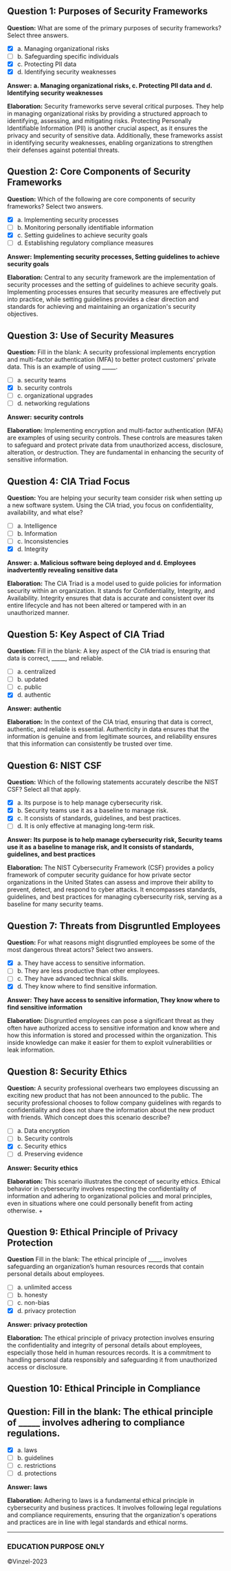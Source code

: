 ## Question 1: Purposes of Security Frameworks
**Question:** What are some of the primary purposes of security frameworks? Select three answers.

- [X] a. Managing organizational risks
- [ ] b. Safeguarding specific individuals
- [X] c. Protecting PII data
- [X] d. Identifying security weaknesses

**Answer:** **a. Managing organizational risks, c. Protecting PII data and d. Identifying security weaknesses**

**Elaboration:**  Security frameworks serve several critical purposes. They help in managing organizational risks by providing a structured approach to identifying, assessing, and mitigating risks. Protecting Personally Identifiable Information (PII) is another crucial aspect, as it ensures the privacy and security of sensitive data. Additionally, these frameworks assist in identifying security weaknesses, enabling organizations to strengthen their defenses against potential threats.

## Question 2: Core Components of Security Frameworks
**Question:** Which of the following are core components of security frameworks? Select two answers.

- [X] a. Implementing security processes
- [ ] b. Monitoring personally identifiable information 
- [X] c. Setting guidelines to achieve security goals
- [ ] d. Establishing regulatory compliance measures

**Answer:** **Implementing security processes, Setting guidelines to achieve security goals**

**Elaboration:**  Central to any security framework are the implementation of security processes and the setting of guidelines to achieve security goals. Implementing processes ensures that security measures are effectively put into practice, while setting guidelines provides a clear direction and standards for achieving and maintaining an organization's security objectives.

## Question 3: Use of Security Measures
**Question:**  Fill in the blank: A security professional implements encryption and multi-factor authentication (MFA) to better protect customers' private data. This is an example of using _____.

- [ ] a. security teams
- [X] b. security controls
- [ ] c. organizational upgrades
- [ ] d. networking regulations

**Answer:** **security controls**

**Elaboration:** Implementing encryption and multi-factor authentication (MFA) are examples of using security controls. These controls are measures taken to safeguard and protect private data from unauthorized access, disclosure, alteration, or destruction. They are fundamental in enhancing the security of sensitive information.

## Question 4: CIA Triad Focus
**Question:** You are helping your security team consider risk when setting up a new software system. Using the CIA triad, you focus on confidentiality, availability, and what else?

- [ ] a. Intelligence
- [ ] b. Information
- [ ] c. Inconsistencies
- [X] d. Integrity

**Answer:** **a. Malicious software being deployed and d. Employees inadvertently revealing sensitive data**

**Elaboration:** The CIA Triad is a model used to guide policies for information security within an organization. It stands for Confidentiality, Integrity, and Availability. Integrity ensures that data is accurate and consistent over its entire lifecycle and has not been altered or tampered with in an unauthorized manner.

## Question 5: Key Aspect of CIA Triad
**Question:** Fill in the blank: A key aspect of the CIA triad is ensuring that data is correct, _____, and reliable.

- [ ] a. centralized
- [ ] b. updated
- [ ] c. public
- [X] d. authentic

**Answer:** **authentic**

**Elaboration:** In the context of the CIA triad, ensuring that data is correct, authentic, and reliable is essential. Authenticity in data ensures that the information is genuine and from legitimate sources, and reliability ensures that this information can consistently be trusted over time.

## Question 6: NIST CSF
**Question:** Which of the following statements accurately describe the NIST CSF? Select all that apply.

- [X] a. Its purpose is to help manage cybersecurity risk.
- [X] b. Security teams use it as a baseline to manage risk.
- [X] c. It consists of standards, guidelines, and best practices.
- [ ] d. It is only effective at managing long-term risk.

**Answer:** **Its purpose is to help manage cybersecurity risk, Security teams use it as a baseline to manage risk, and It consists of standards, guidelines, and best practices**

**Elaboration:**   The NIST Cybersecurity Framework (CSF) provides a policy framework of computer security guidance for how private sector organizations in the United States can assess and improve their ability to prevent, detect, and respond to cyber attacks. It encompasses standards, guidelines, and best practices for managing cybersecurity risk, serving as a baseline for many security teams.

## Question 7: Threats from Disgruntled Employees
**Question:** For what reasons might disgruntled employees be some of the most dangerous threat actors? Select two answers.

- [X] a. They have access to sensitive information.
- [ ] b. They are less productive than other employees.
- [ ] c. They have advanced technical skills.
- [X] d. They know where to find sensitive information.

**Answer:** **They have access to sensitive information, They know where to find sensitive information**

**Elaboration:** Disgruntled employees can pose a significant threat as they often have authorized access to sensitive information and know where and how this information is stored and processed within the organization. This inside knowledge can make it easier for them to exploit vulnerabilities or leak information.

## Question 8: Security Ethics
**Question:** A security professional overhears two employees discussing an exciting new product that has not been announced to the public. The security professional chooses to follow company guidelines with regards to confidentiality and does not share the information about the new product with friends. Which concept does this scenario describe?

- [ ] a. Data encryption
- [ ] b. Security controls
- [X] c. Security ethics
- [ ] d. Preserving evidence

**Answer:** **Security ethics**

**Elaboration:** This scenario illustrates the concept of security ethics. Ethical behavior in cybersecurity involves respecting the confidentiality of information and adhering to organizational policies and moral principles, even in situations where one could personally benefit from acting otherwise.
+
## Question 9: Ethical Principle of Privacy Protection
**Question**  Fill in the blank: The ethical principle of _____ involves safeguarding an organization’s human resources records that contain personal details about employees.

- [ ] a. unlimited access
- [ ] b. honesty
- [ ] c. non-bias
- [X] d. privacy protection

**Answer:** **privacy protection**

**Elaboration:** The ethical principle of privacy protection involves ensuring the confidentiality and integrity of personal details about employees, especially those held in human resources records. It is a commitment to handling personal data responsibly and safeguarding it from unauthorized access or disclosure.

## Question 10: Ethical Principle in Compliance
## Question:  Fill in the blank: The ethical principle of _____ involves adhering to compliance regulations.

- [X] a. laws
- [ ] b. guidelines
- [ ] c. restrictions
- [ ] d. protections

**Answer:** **laws**

**Elaboration:** Adhering to laws is a fundamental ethical principle in cybersecurity and business practices. It involves following legal regulations and compliance requirements, ensuring that the organization's operations and practices are in line with legal standards and ethical norms.

---------------
### EDUCATION PURPOSE ONLY
©Vinzel-2023
